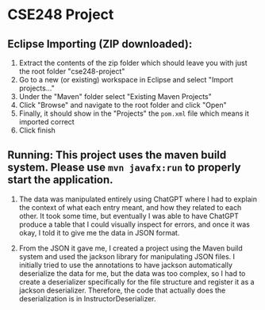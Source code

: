 # CSE248 Project

## Eclipse Importing (ZIP downloaded):
1. Extract the contents of the zip folder which should leave you with just the root folder "cse248-project"
2. Go to a new (or existing) workspace in Eclipse and select "Import projects..."
3. Under the "Maven" folder select "Existing Maven Projects"
4. Click "Browse" and navigate to the root folder and click "Open"
5. Finally, it should show in the "Projects" the `pom.xml` file which means it imported correct
6. Click finish

## Running: This project uses the maven build system. Please use `mvn javafx:run` to properly start the application.


1. The data was manipulated entirely using ChatGPT where I had to explain the context of what each entry meant, and
   how they related to each other. It took some time, but eventually I was able to have ChatGPT produce a table that
   I could visually inspect for errors, and once it was okay, I told it to give me the data in JSON format.

2. From the JSON it gave me, I created a project using the Maven build system and used the jackson library for
   manipulating JSON files. I initially tried to use the annotations to have jackson automatically deserialize
   the data for me, but the data was too complex, so I had to create a deserializer specifically for the file
   structure and register it as a jackson deserializer. Therefore, the code that actually does the deserialization
   is in InstructorDeserializer.